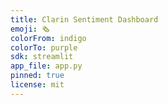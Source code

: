 ```yaml
---
title: Clarin Sentiment Dashboard
emoji: 🗞️
colorFrom: indigo
colorTo: purple
sdk: streamlit
app_file: app.py
pinned: true
license: mit
---
```

